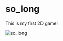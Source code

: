 # so_long

This is my first 2D game!

![so_long](https://github.com/Sheifc/42cursus/assets/115345487/b2ca3a26-e259-405e-83b6-04342f0f31b8)

